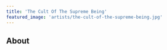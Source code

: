 ```yaml
---
title: 'The Cult Of The Supreme Being'
featured_image: 'artists/the-cult-of-the-supreme-being.jpg'
---
```


## About


